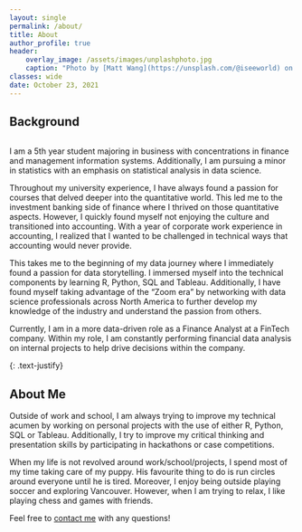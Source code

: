 ```yaml
---
layout: single
permalink: /about/
title: About
author_profile: true
header:
    overlay_image: /assets/images/unplashphoto.jpg
    caption: "Photo by [Matt Wang](https://unsplash.com/@iseeworld) on [Unsplash](https://unsplash.com)"
classes: wide
date: October 23, 2021
---
```


## Background
<figure style="width: 30%" class="align-right">
  <img src="{{ site.url }}{{ site.baseurl }}/assets/images/about/beau.jpg" alt="">
</figure> 

I am a 5th year student majoring in business with concentrations in finance and management information systems. Additionally, I am pursuing a minor in statistics with an emphasis on statistical analysis in data science.

Throughout my university experience, I have always found a passion for courses that delved deeper into the quantitative world. This led me to the investment banking side of finance where I thrived on those quantitative aspects. However, I quickly found myself not enjoying the culture and transitioned into accounting. With a year of corporate work experience in accounting, I realized that I wanted to be challenged in technical ways that accounting would never provide. 

This takes me to the beginning of my data journey where I immediately found a passion for data storytelling. I immersed myself into the technical components by learning R, Python, SQL and Tableau. Additionally, I have found myself taking advantage of the “Zoom era” by networking with data science professionals across North America to further develop my knowledge of the industry and understand the passion from others.

Currently, I am in a more data-driven role as a Finance Analyst at a FinTech company. Within my role, I am constantly performing financial data analysis on internal projects to help drive decisions within the company.


{: .text-justify}

## About Me
Outside of work and school, I am always trying to improve my technical acumen by working on personal projects with the use of either R, Python, SQL or Tableau. Additionally, I try to improve my critical thinking and presentation skills by participating in hackathons or case competitions. 

When my life is not revolved around work/school/projects, I spend most of my time taking care of my puppy. His favourite thing to do is run circles around everyone until he is tired. Moreover, I enjoy being outside playing soccer and exploring Vancouver. However, when I am trying to relax, I like playing chess and games with friends. 


Feel free to [contact me](https://www.linkedin.com/in/nathancastle) with any questions!
